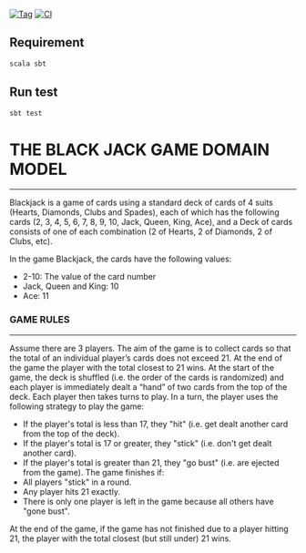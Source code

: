 [![Tag](https://img.shields.io/badge/⚡tag-v1.1.0-blue.svg)](https://shields.io/)
[![CI](https://img.shields.io/badge/CI-passing-deepgreen.svg)](https://shields.io/)

## Requirement
```sh
scala sbt
```

## Run test

```sh
sbt test
```

# THE BLACK JACK GAME DOMAIN MODEL
--------------------------------
Blackjack is a game of cards using a standard deck of cards of 4 suits 
(Hearts, Diamonds, Clubs and Spades), each of which has the 
following cards (2, 3, 4, 5, 6, 7, 8, 9, 10, Jack, Queen, King, Ace), and 
a Deck of cards consists of one of each combination (2 of Hearts, 2 of 
Diamonds, 2 of Clubs, etc).


In the game Blackjack, the cards have the following values:
  * 2-10: The value of the card number
  * Jack, Queen and King: 10
  * Ace: 11


### GAME RULES
----------
Assume there are 3 players. The aim of the game is to collect cards so 
that the total of an individual player’s cards does not exceed 21. At the 
end of the game the player with the total closest to 21 wins.
At the start of the game, the deck is shuffled (i.e. the order of the cards 
is randomized) and each player is immediately dealt a “hand” of two 
cards from the top of the deck.
Each player then takes turns to play. In a turn, the player uses the 
following strategy to play the game:
  * If the player's total is less than 17, they "hit" (i.e. get dealt 
  another card from the top of the deck).
  * If the player's total is 17 or greater, they "stick" (i.e. don't get 
  dealt another card).
  * If the player's total is greater than 21, they "go bust" (i.e. are 
  ejected from the game).
  The game finishes if:
  * All players "stick" in a round.
  * Any player hits 21 exactly.
  * There is only one player is left in the game because all others 
have "gone bust".



At the end of the game, if the game has not finished due to a player 
hitting 21, the player with the total closest (but still under) 21 wins.
